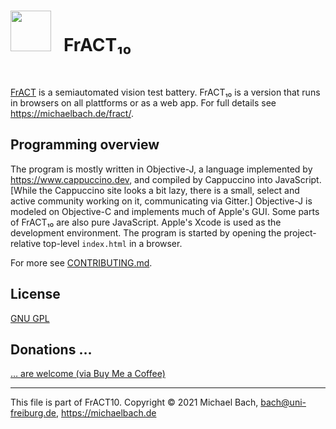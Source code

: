# <img src="https://michaelbach.de/fract/FrACT10/FrACT/Resources/icons/FrACT_icon-390.png" style="width:65px;"> &nbsp; FrACT₁₀

<br>

[FrACT](https://michaelbach.de/fract/) is a semiautomated vision test battery. FrACT₁₀ is a version that runs in browsers on all plattforms or as a web app. For full details see <https://michaelbach.de/fract/>.


## Programming overview
The program is mostly written in Objective-J, a language implemented by <https://www.cappuccino.dev>, and compiled by Cappuccino into JavaScript. [While the Cappuccino site looks a bit lazy, there is a small, select and active community working on it, communicating via Gitter.] Objective-J is modeled on Objective-C and implements much of Apple's GUI. Some parts of FrACT₁₀ are also pure JavaScript. Apple's Xcode is used as the development environment. The program is started by opening the project-relative top-level `index.html` in a browser.

For more see [CONTRIBUTING.md](CONTRIBUTING.md).

<!--
## Some History
+ 2024-02-08 FrACT10 advances steadily, Cappuccino only slowly - at least based on Node now
+ 2021-06-01 made open source
+ 2020-05-24 created the github repository
+ 2015 began porting from the "classical" FrACT3.x.
-->


## License
[GNU GPL](LICENSE.md)


## Donations …
[… are welcome (via Buy Me a Coffee)](https://buymeacoffee.com/michaelbach)

<hr>

This file is part of FrACT10.
Copyright © 2021 Michael Bach, bach@uni-freiburg.de, <https://michaelbach.de>
